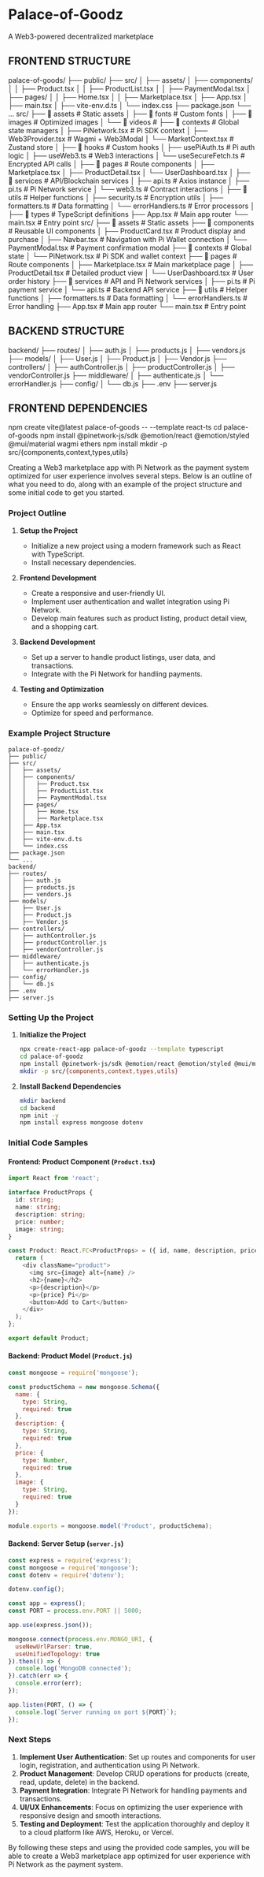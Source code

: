 # Palace-of-Goodz
A Web3-powered decentralized marketplace 

## FRONTEND STRUCTURE ##
palace-of-goods/
├── public/
├── src/
│   ├── assets/
│   ├── components/
│   │   ├── Product.tsx
│   │   ├── ProductList.tsx
│   │   ├── PaymentModal.tsx
│   ├── pages/
│   │   ├── Home.tsx
│   │   ├── Marketplace.tsx
│   ├── App.tsx
│   ├── main.tsx
│   ├── vite-env.d.ts
│   └── index.css
├── package.json
└── ...
src/
├── 📁 assets               # Static assets
│   ├── 📁 fonts           # Custom fonts
│   ├── 📁 images          # Optimized images
│   └── 📁 videos          # 
├── 📁 contexts            # Global state managers
│   ├── PiNetwork.tsx     # Pi SDK context
│   ├── Web3Provider.tsx  # Wagmi + Web3Modal
│   └── MarketContext.tsx # Zustand store
│
├── 📁 hooks               # Custom hooks
│   ├── usePiAuth.ts      # Pi auth logic
│   ├── useWeb3.ts        # Web3 interactions
│   └── useSecureFetch.ts # Encrypted API calls
│
├── 📁 pages               # Route components
│   ├── Marketplace.tsx
│   ├── ProductDetail.tsx
│   └── UserDashboard.tsx
│
├── 📁 services           # API/Blockchain services
│   ├── api.ts           # Axios instance
│   ├── pi.ts            # Pi Network service
│   └── web3.ts          # Contract interactions
│
├── 📁 utils              # Helper functions
│   ├── security.ts      # Encryption utils
│   ├── formatters.ts    # Data formatting
│   └── errorHandlers.ts # Error processors
│
├── 📁 types              # TypeScript definitions
├── App.tsx              # Main app router
└── main.tsx             # Entry point
src/
├── 📁 assets               # Static assets
├── 📁 components           # Reusable UI components
│   ├── ProductCard.tsx    # Product display and purchase
│   ├── Navbar.tsx         # Navigation with Pi Wallet connection
│   └── PaymentModal.tsx   # Payment confirmation modal
├── 📁 contexts             # Global state
│   └── PiNetwork.tsx      # Pi SDK and wallet context
├── 📁 pages                # Route components
│   ├── Marketplace.tsx    # Main marketplace page
│   ├── ProductDetail.tsx  # Detailed product view
│   └── UserDashboard.tsx  # User order history
├── 📁 services            # API and Pi Network services
│   ├── pi.ts              # Pi payment service
│   └── api.ts             # Backend API service
├── 📁 utils               # Helper functions
│   ├── formatters.ts      # Data formatting
│   └── errorHandlers.ts   # Error handling
├── App.tsx                # Main app router
└── main.tsx               # Entry point


## BACKEND STRUCTURE ##
backend/
├── routes/
│   ├── auth.js
│   ├── products.js
│   ├── vendors.js
├── models/
│   ├── User.js
│   ├── Product.js
│   ├── Vendor.js
├── controllers/
│   ├── authController.js
│   ├── productController.js
│   ├── vendorController.js
├── middleware/
│   ├── authenticate.js
│   └── errorHandler.js
├── config/
│   └── db.js
├── .env
├── server.js

## FRONTEND DEPENDENCIES ##
npm create vite@latest palace-of-goods -- --template react-ts
cd palace-of-goods
npm install @pinetwork-js/sdk @emotion/react @emotion/styled @mui/material wagmi ethers
npm install
mkdir -p src/{components,context,types,utils}

Creating a Web3 marketplace app with Pi Network as the payment system optimized for user experience involves several steps. Below is an outline of what you need to do, along with an example of the project structure and some initial code to get you started.

### Project Outline
1. **Setup the Project**
   - Initialize a new project using a modern framework such as React with TypeScript.
   - Install necessary dependencies.

2. **Frontend Development**
   - Create a responsive and user-friendly UI.
   - Implement user authentication and wallet integration using Pi Network.
   - Develop main features such as product listing, product detail view, and a shopping cart.

3. **Backend Development**
   - Set up a server to handle product listings, user data, and transactions.
   - Integrate with the Pi Network for handling payments.

4. **Testing and Optimization**
   - Ensure the app works seamlessly on different devices.
   - Optimize for speed and performance.

### Example Project Structure

```
palace-of-goodz/
├── public/
├── src/
│   ├── assets/
│   ├── components/
│   │   ├── Product.tsx
│   │   ├── ProductList.tsx
│   │   ├── PaymentModal.tsx
│   ├── pages/
│   │   ├── Home.tsx
│   │   ├── Marketplace.tsx
│   ├── App.tsx
│   ├── main.tsx
│   ├── vite-env.d.ts
│   └── index.css
├── package.json
└── ...
backend/
├── routes/
│   ├── auth.js
│   ├── products.js
│   ├── vendors.js
├── models/
│   ├── User.js
│   ├── Product.js
│   ├── Vendor.js
├── controllers/
│   ├── authController.js
│   ├── productController.js
│   ├── vendorController.js
├── middleware/
│   ├── authenticate.js
│   └── errorHandler.js
├── config/
│   └── db.js
├── .env
├── server.js
```

### Setting Up the Project

1. **Initialize the Project**
   ```sh
   npx create-react-app palace-of-goodz --template typescript
   cd palace-of-goodz
   npm install @pinetwork-js/sdk @emotion/react @emotion/styled @mui/material wagmi ethers
   mkdir -p src/{components,context,types,utils}
   ```

2. **Install Backend Dependencies**
   ```sh
   mkdir backend
   cd backend
   npm init -y
   npm install express mongoose dotenv
   ```

### Initial Code Samples

#### Frontend: Product Component (`Product.tsx`)
```typescript name=src/components/Product.tsx
import React from 'react';

interface ProductProps {
  id: string;
  name: string;
  description: string;
  price: number;
  image: string;
}

const Product: React.FC<ProductProps> = ({ id, name, description, price, image }) => {
  return (
    <div className="product">
      <img src={image} alt={name} />
      <h2>{name}</h2>
      <p>{description}</p>
      <p>{price} Pi</p>
      <button>Add to Cart</button>
    </div>
  );
};

export default Product;
```

#### Backend: Product Model (`Product.js`)
```javascript name=backend/models/Product.js
const mongoose = require('mongoose');

const productSchema = new mongoose.Schema({
  name: {
    type: String,
    required: true
  },
  description: {
    type: String,
    required: true
  },
  price: {
    type: Number,
    required: true
  },
  image: {
    type: String,
    required: true
  }
});

module.exports = mongoose.model('Product', productSchema);
```

#### Backend: Server Setup (`server.js`)
```javascript name=backend/server.js
const express = require('express');
const mongoose = require('mongoose');
const dotenv = require('dotenv');

dotenv.config();

const app = express();
const PORT = process.env.PORT || 5000;

app.use(express.json());

mongoose.connect(process.env.MONGO_URI, {
  useNewUrlParser: true,
  useUnifiedTopology: true
}).then(() => {
  console.log('MongoDB connected');
}).catch(err => {
  console.error(err);
});

app.listen(PORT, () => {
  console.log(`Server running on port ${PORT}`);
});
```

### Next Steps
1. **Implement User Authentication**: Set up routes and components for user login, registration, and authentication using Pi Network.
2. **Product Management**: Develop CRUD operations for products (create, read, update, delete) in the backend.
3. **Payment Integration**: Integrate Pi Network for handling payments and transactions.
4. **UI/UX Enhancements**: Focus on optimizing the user experience with responsive design and smooth interactions.
5. **Testing and Deployment**: Test the application thoroughly and deploy it to a cloud platform like AWS, Heroku, or Vercel.

By following these steps and using the provided code samples, you will be able to create a Web3 marketplace app optimized for user experience with Pi Network as the payment system.
